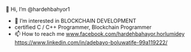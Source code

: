 👋 Hi, I’m @hardehbahyor1
- 👀 I’m interested in BLOCKCHAIN DEVELOPMENT
- certified C / C++ Programmer, Blockchain Programmer
- 📫 How to reach me www.facebook.com/hardehbahayor.horlumidey https://www.linkedin.com/in/adebayo-boluwatife-99a119222/


<!---
hardehbahyor1/hardehbahyor1 is a ✨ special ✨ repository because its `README.md` (this file) appears on your GitHub profile.
You can click the Preview link to take a look at your changes.
--->
